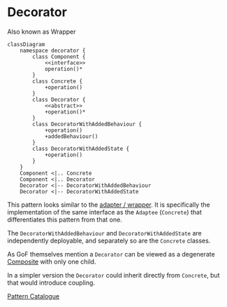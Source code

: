 # Decorator

Also known as Wrapper

```mermaid
classDiagram
    namespace decorator {
        class Component {
            <<interface>>
            operation()*
        }
        class Concrete {
            +operation()
        }
        class Decorator {
            <<abstract>>
            +operation()*
        }
        class DecoratorWithAddedBehaviour {
            +operation()
            +addedBehaviour()
        }
        class DecoratorWithAddedState {
            +operation()
        }
    }
    Component <|.. Concrete
    Component <|.. Decorator
    Decorator <|-- DecoratorWithAddedBehaviour
    Decorator <|-- DecoratorWithAddedState

```

This pattern looks similar to the [adapter / wrapper](../adapter/Adapter.md). It
is specifically the implementation of the same interface as the `Adaptee` 
(`Concrete`) that differentiates this pattern from that one.

The `DecoratorWithAddedBehaviour` and `DecoratorWithAddedState` are 
independently deployable, and separately so are the `Concrete` classes.

As GoF themselves mention a `Decorator` can be viewed as a degenerate
[Composite](../composite/Composite.md) with only one child.

In a simpler version the `Decorator` could inherit directly from `Concrete`, but
that would introduce coupling.

[Pattern Catalogue](../../Catalogue.md)
